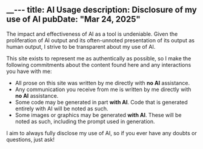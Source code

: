 __---
title: AI Usage
description: Disclosure of my use of AI
pubDate: "Mar 24, 2025"
---

The impact and effectiveness of AI as a tool is undeniable.
Given the proliferation of AI output and its often-unnoted presentation of its output as human output, I strive to be transparent about my use of AI.

This site exists to represent me as authentically as possible, so I make the following commitments about the content found here and any interactions you have with me:

- All prose on this site was written by me directly with **no AI** assistance.
- Any communication you receive from me is written by me directly with **no AI** assistance.
- Some code may be generated in part **with AI**. Code that is generated entirely with AI will be noted as such.
- Some images or graphics may be generated **with AI**. These will be noted as such, including the prompt used in generation.

I aim to always fully disclose my use of AI, so if you ever have any doubts or questions, just ask!
